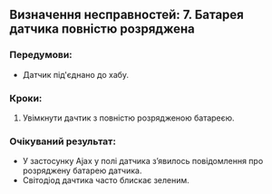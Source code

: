 ## Визначення несправностей: 7. Батарея датчика повністю розряджена

### Передумови:
 - Датчик під'єднано до хабу.

### Кроки:
1. Увімкнути дачтик з повністю розрядженою батареєю.

### Очікуваний результат:
- У застосунку Ajax у полі датчика зʼявилось повідомлення про розряджену батарею датчика.
- Світодіод дачтика часто блискає зеленим.